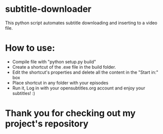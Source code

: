 # subtitle-downloader
This python script automates subtitle downloading and inserting to a video file.

# How to use:
 - Compile file with "python setup.py build"
 - Create a shortcut of the .exe file in the build folder.
 - Edit the shortcut's properties and delete all the content in the "Start in:" box
 - Place shortcut in any folder with your episodes
 - Run it, Log in with your opensubtitles.org account and enjoy your subtitles! :)

# Thank you for checking out my project's repository

